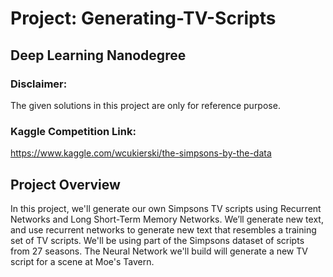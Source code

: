 # Project: Generating-TV-Scripts
## Deep Learning Nanodegree

### Disclaimer:
The given solutions in this project are only for reference purpose. 

### Kaggle Competition Link:
https://www.kaggle.com/wcukierski/the-simpsons-by-the-data

## Project Overview

In this project, we'll generate our own Simpsons TV scripts using Recurrent Networks and Long Short-Term Memory Networks. 
We’ll generate new text, and use recurrent networks to generate new text that resembles a training set of TV scripts. 
We'll be using part of the Simpsons dataset of scripts from 27 seasons. The Neural Network we'll build will generate a new TV script for a scene at Moe's Tavern.
